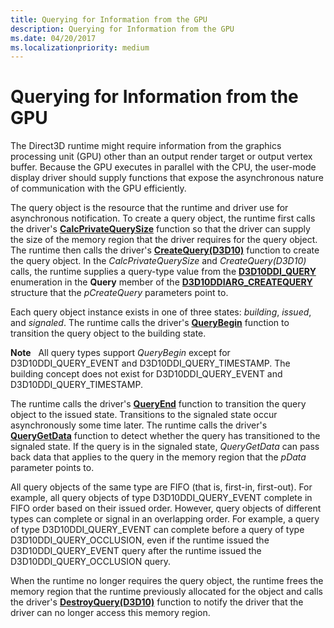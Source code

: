 ```yaml
---
title: Querying for Information from the GPU
description: Querying for Information from the GPU
ms.date: 04/20/2017
ms.localizationpriority: medium
---
```


# Querying for Information from the GPU


The Direct3D runtime might require information from the graphics processing unit (GPU) other than an output render target or output vertex buffer. Because the GPU executes in parallel with the CPU, the user-mode display driver should supply functions that expose the asynchronous nature of communication with the GPU efficiently.

The query object is the resource that the runtime and driver use for asynchronous notification. To create a query object, the runtime first calls the driver's [**CalcPrivateQuerySize**](/windows-hardware/drivers/ddi/d3d10umddi/nc-d3d10umddi-pfnd3d10ddi_calcprivatequerysize) function so that the driver can supply the size of the memory region that the driver requires for the query object. The runtime then calls the driver's [**CreateQuery(D3D10)**](/windows-hardware/drivers/ddi/d3d10umddi/nc-d3d10umddi-pfnd3d10ddi_createquery) function to create the query object. In the *CalcPrivateQuerySize* and *CreateQuery(D3D10)* calls, the runtime supplies a query-type value from the [**D3D10DDI\_QUERY**](/windows-hardware/drivers/ddi/d3d10umddi/ne-d3d10umddi-d3d10ddi_query) enumeration in the **Query** member of the [**D3D10DDIARG\_CREATEQUERY**](/windows-hardware/drivers/ddi/d3d10umddi/ns-d3d10umddi-d3d10ddiarg_createquery) structure that the *pCreateQuery* parameters point to.

Each query object instance exists in one of three states: *building*, *issued*, and *signaled*. The runtime calls the driver's [**QueryBegin**](/windows-hardware/drivers/ddi/d3d10umddi/nc-d3d10umddi-pfnd3d10ddi_querybegin) function to transition the query object to the building state.

**Note**   All query types support *QueryBegin* except for D3D10DDI\_QUERY\_EVENT and D3D10DDI\_QUERY\_TIMESTAMP. The building concept does not exist for D3D10DDI\_QUERY\_EVENT and D3D10DDI\_QUERY\_TIMESTAMP.

 

The runtime calls the driver's [**QueryEnd**](/windows-hardware/drivers/ddi/d3d10umddi/nc-d3d10umddi-pfnd3d10ddi_queryend) function to transition the query object to the issued state. Transitions to the signaled state occur asynchronously some time later. The runtime calls the driver's [**QueryGetData**](/windows-hardware/drivers/ddi/d3d10umddi/nc-d3d10umddi-pfnd3d10ddi_querygetdata) function to detect whether the query has transitioned to the signaled state. If the query is in the signaled state, *QueryGetData* can pass back data that applies to the query in the memory region that the *pData* parameter points to.

All query objects of the same type are FIFO (that is, first-in, first-out). For example, all query objects of type D3D10DDI\_QUERY\_EVENT complete in FIFO order based on their issued order. However, query objects of different types can complete or signal in an overlapping order. For example, a query of type D3D10DDI\_QUERY\_EVENT can complete before a query of type D3D10DDI\_QUERY\_OCCLUSION, even if the runtime issued the D3D10DDI\_QUERY\_EVENT query after the runtime issued the D3D10DDI\_QUERY\_OCCLUSION query.

When the runtime no longer requires the query object, the runtime frees the memory region that the runtime previously allocated for the object and calls the driver's [**DestroyQuery(D3D10)**](/windows-hardware/drivers/ddi/d3d10umddi/nc-d3d10umddi-pfnd3d10ddi_destroyquery) function to notify the driver that the driver can no longer access this memory region.

 

